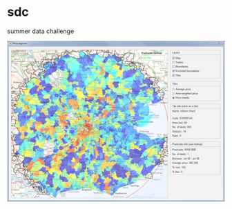 sdc
===

summer data challenge


![Snapshot of the app](https://raw.githubusercontent.com/okomarov/sdc/master/fig/example.PNG)